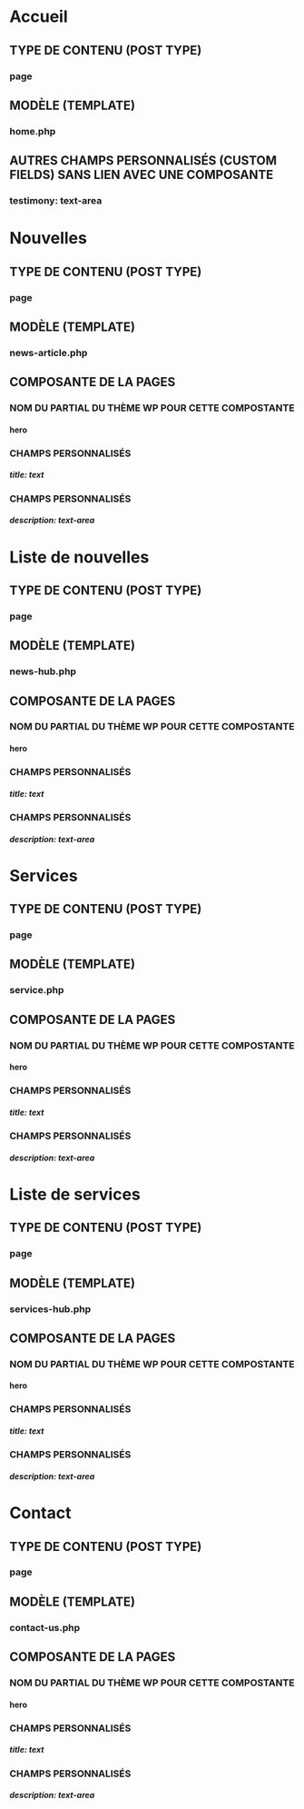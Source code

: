 # Accueil
## TYPE DE CONTENU (POST TYPE)
### page
 
## MODÈLE (TEMPLATE)
### home.php
 
## AUTRES CHAMPS PERSONNALISÉS (CUSTOM FIELDS) SANS LIEN AVEC UNE COMPOSANTE
### testimony: text-area
 

 
 
# Nouvelles
## TYPE DE CONTENU (POST TYPE)
### page
 
## MODÈLE (TEMPLATE)
### news-article.php
## COMPOSANTE DE LA PAGES
### NOM DU PARTIAL DU THÈME WP POUR CETTE COMPOSTANTE
#### hero
### CHAMPS PERSONNALISÉS
##### title: text
### CHAMPS PERSONNALISÉS
##### description: text-area
 


 
 
# Liste de nouvelles
## TYPE DE CONTENU (POST TYPE)
### page
 
## MODÈLE (TEMPLATE)
### news-hub.php
## COMPOSANTE DE LA PAGES
### NOM DU PARTIAL DU THÈME WP POUR CETTE COMPOSTANTE
#### hero
### CHAMPS PERSONNALISÉS
##### title: text
### CHAMPS PERSONNALISÉS
##### description: text-area
 
 


# Services
## TYPE DE CONTENU (POST TYPE)
### page
 
## MODÈLE (TEMPLATE)
### service.php
## COMPOSANTE DE LA PAGES
### NOM DU PARTIAL DU THÈME WP POUR CETTE COMPOSTANTE
#### hero
### CHAMPS PERSONNALISÉS
##### title: text
### CHAMPS PERSONNALISÉS
##### description: text-area
 


# Liste de services
## TYPE DE CONTENU (POST TYPE)
### page
 

## MODÈLE (TEMPLATE)
### services-hub.php
## COMPOSANTE DE LA PAGES
### NOM DU PARTIAL DU THÈME WP POUR CETTE COMPOSTANTE
#### hero
### CHAMPS PERSONNALISÉS
##### title: text
### CHAMPS PERSONNALISÉS
##### description: text-area
 

# Contact
## TYPE DE CONTENU (POST TYPE)
### page
 
## MODÈLE (TEMPLATE)
### contact-us.php
## COMPOSANTE DE LA PAGES
### NOM DU PARTIAL DU THÈME WP POUR CETTE COMPOSTANTE
#### hero
### CHAMPS PERSONNALISÉS
##### title: text
### CHAMPS PERSONNALISÉS
##### description: text-area
 
